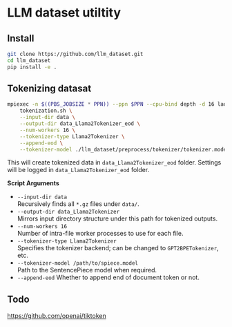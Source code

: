 
# LLM dataset utiltity
## Install
```bash
git clone https://github.com/llm_dataset.git
cd llm_dataset
pip install -e .
```
## Tokenizing datasat
```bash
mpiexec -n $((PBS_JOBSIZE * PPN)) --ppn $PPN --cpu-bind depth -d 16 launcher.sh \
    tokenization.sh \
    --input-dir data \
    --output-dir data_Llama2Tokenizer_eod \
    --num-workers 16 \
    --tokenizer-type Llama2Tokenizer \
    --append-eod \
    --tokenizer-model ./llm_dataset/preprocess/tokenizer/tokenizer.model
```

This will create tokenized data in ``data_Llama2Tokenizer_eod`` folder. Settings will be logged in ``data_Llama2Tokenizer_eod`` folder. 

**Script Arguments**  
   - `--input-dir data`  
     Recursively finds all `*.gz` files under `data/`.  
   - `--output-dir data_Llama2Tokenizer`  
     Mirrors input directory structure under this path for tokenized outputs.  
   - `--num-workers 16`  
     Number of intra-file worker processes to use for each file.  
   - `--tokenizer-type Llama2Tokenizer`  
     Specifies the tokenizer backend; can be changed to `GPT2BPETokenizer`, etc.  
   - `--tokenizer-model /path/to/spiece.model`  
     Path to the SentencePiece model when required.
   - `--append-eod` 
     Whether to append end of document token or not. 

## Todo
https://github.com/openai/tiktoken